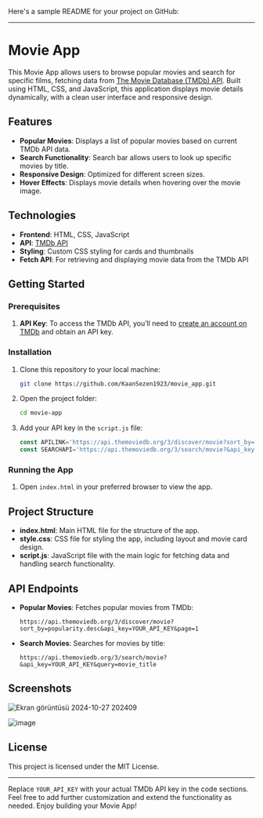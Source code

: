 Here's a sample README for your project on GitHub:

---

# Movie App

This Movie App allows users to browse popular movies and search for specific films, fetching data from [The Movie Database (TMDb) API](https://www.themoviedb.org/documentation/api). Built using HTML, CSS, and JavaScript, this application displays movie details dynamically, with a clean user interface and responsive design.

## Features

- **Popular Movies**: Displays a list of popular movies based on current TMDb API data.
- **Search Functionality**: Search bar allows users to look up specific movies by title.
- **Responsive Design**: Optimized for different screen sizes.
- **Hover Effects**: Displays movie details when hovering over the movie image.

## Technologies

- **Frontend**: HTML, CSS, JavaScript
- **API**: [TMDb API](https://developers.themoviedb.org/3/getting-started/introduction)
- **Styling**: Custom CSS styling for cards and thumbnails
- **Fetch API**: For retrieving and displaying movie data from the TMDb API

## Getting Started

### Prerequisites

1. **API Key**: To access the TMDb API, you’ll need to [create an account on TMDb](https://www.themoviedb.org/signup) and obtain an API key.

### Installation

1. Clone this repository to your local machine:
   ```bash
   git clone https://github.com/KaanSezen1923/movie_app.git
   ```
2. Open the project folder:
   ```bash
   cd movie-app
   ```

3. Add your API key in the `script.js` file:
   ```javascript
   const APILINK='https://api.themoviedb.org/3/discover/movie?sort_by=popularity.desc&api_key=YOUR_API_KEY&page=1';
   const SEARCHAPI='https://api.themoviedb.org/3/search/movie?&api_key=YOUR_API_KEY&query=';
   ```

### Running the App

1. Open `index.html` in your preferred browser to view the app.

## Project Structure

- **index.html**: Main HTML file for the structure of the app.
- **style.css**: CSS file for styling the app, including layout and movie card design.
- **script.js**: JavaScript file with the main logic for fetching data and handling search functionality.

## API Endpoints

- **Popular Movies**: Fetches popular movies from TMDb:
  ```plaintext
  https://api.themoviedb.org/3/discover/movie?sort_by=popularity.desc&api_key=YOUR_API_KEY&page=1
  ```
- **Search Movies**: Searches for movies by title:
  ```plaintext
  https://api.themoviedb.org/3/search/movie?&api_key=YOUR_API_KEY&query=movie_title
  ```

## Screenshots

![Ekran görüntüsü 2024-10-27 202409](https://github.com/user-attachments/assets/d4ba7f1c-736c-4221-951b-c043b01ca813)

![image](https://github.com/user-attachments/assets/608356e8-01c5-4e17-adae-3b599d65f164)


## License

This project is licensed under the MIT License.

---

Replace `YOUR_API_KEY` with your actual TMDb API key in the code sections. Feel free to add further customization and extend the functionality as needed. Enjoy building your Movie App!
